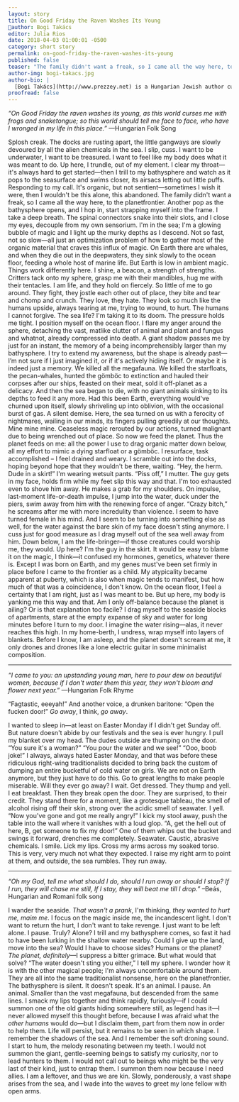 ```yaml
---
layout: story
title: On Good Friday the Raven Washes Its Young
author: Bogi Takács
editor: Julia Rios
date: 2018-04-03 01:00:01 -0500
category: short story
permalink: on-good-friday-the-raven-washes-its-young
published: false
teaser: "The family didn't want a freak, so I came all the way here, to the planetfrontier."
author-img: bogi-takacs.jpg
author-bio: |
  [Bogi Takács](http://www.prezzey.net) is a Hungarian Jewish author currently living in the US as a resident alien. Eir work has been published in venues like [Clarkesworld](http://clarkesworldmagazine.com/author/Bogi%20Tak%C3%A1cs/), [Apex](http://www.apex-magazine.com/tag/bogi-takacs/) and  [Strange Horizons](http://strangehorizons.com/author/bogi-takacs/), among others. You can find em on [Twitter](https://www.twitter.com/bogiperson) and [Instagram](https://www.instagram.com/bogiperson/) as @bogiperson, or see what happens when [Bogi Reads the World](http://www.bogireadstheworld.com).
proofread: false
---
```


_“On Good Friday the raven washes its young,as this world curses me with frogs and snaketongue;so this world should tell me face to face,who have I wronged in my life in this place.”_
—Hungarian Folk Song

Splosh creak. The docks are rusting apart, the little gangways are slowly devoured by all the alien chemicals in the sea. I slip, cuss. I want to be underwater, I want to be treasured. I want to feel like my body does what it was meant to do. Up here, I trundle, out of my element.
I clear my throat—it's always hard to get started—then I trill to my bathysphere and watch as it pops to the seasurface and swims closer, its airsacs letting out little puffs. Responding to my call.
It's organic, but not sentient—sometimes I wish it were, then I wouldn't be this alone, this abandoned. The family didn't want a freak, so I came all the way here, to the planetfrontier.
Another pop as the bathysphere opens, and I hop in, start strapping myself into the frame. I take a deep breath. The spinal connectors snake into their slots, and I close my eyes, decouple from my own sensorium.
I'm in the sea; I'm a glowing bubble of magic and I light up the murky depths as I descend. Not so fast, not so slow—all just an optimization problem of how to gather most of the organic material that craves this influx of magic. On Earth there are whales, and when they die out in the deepwaters, they sink slowly to the ocean floor, feeding a whole host of marine life. But Earth is low in ambient magic. Things work differently here.
I shine, a beacon, a strength of strengths. Critters tack onto my sphere, grasp me with their mandibles, hug me with their tentacles. I am life, and they hold on fiercely. So little of me to go around. They fight, they jostle each other out of place, they bite and tear and chomp and crunch. They love, they hate.
They look so much like the humans upside, always tearing at me, trying to wound, to hurt. The humans I cannot forgive. The sea life? I'm taking it to its doom.
The pressure holds me tight. I position myself on the ocean floor. I flare my anger around the sphere, detaching the vast, matlike clutter of animal and plant and fungus and whatnot, already compressed into death. A giant shadow passes me by just for an instant, the memory of a being incomprehensibly larger than my bathysphere. I try to extend my awareness, but the shape is already past—I’m not sure if I just imagined it, or if it's actively hiding itself. Or maybe it is indeed just a memory.
We killed all the megafauna. We killed the starfloats, the pecan-whales, hunted the gömböc to extinction and hauled their corpses after our ships, feasted on their meat, sold it off-planet as a delicacy. And then the sea began to die, with no giant animals sinking to its depths to feed it any more. 
Had this been Earth, everything would've churned upon itself, slowly shriveling up into oblivion, with the occasional burst of gas. A silent demise.
Here, the sea turned on us with a ferocity of nightmares, wailing in our minds, its fingers pulling greedily at our thoughts. Mine mine mine. Ceaseless magic rerouted by our actions, turned malignant due to being wrenched out of place. So now we feed the planet. Thus the planet feeds on me: all the power I use to drag organic matter down below, all my effort to mimic a dying starfloat or a gömböc. I resurface, task accomplished – I feel drained and weary. I scramble out into the docks, hoping beyond hope that they wouldn't be there, waiting.
“Hey, the herm. Dude in a skirt!”
I'm wearing wetsuit pants. “Piss off,” I mutter. The guy gets in my face, holds firm while my feet slip this way and that. I'm too exhausted even to shove him away. He makes a grab for my shoulders.
On impulse, last-moment life-or-death impulse, I jump into the water, duck under the piers, swim away from him with the renewing force of anger. “Crazy bitch,” he screams after me with more incredulity than violence. I seem to have turned female in his mind.
And I seem to be turning into something else as well, for the water against the bare skin of my face doesn't sting anymore.
I cuss just for good measure as I drag myself out of the sea well away from him. Down below, I am the life-bringer—if those creatures could worship me, they would. Up here? I'm the guy in the skirt.
It would be easy to blame it on the magic, I think—it confused my hormones, genetics, whatever there is. Except I was born on Earth, and my genes must've been set firmly in place before I came to the frontier as a child. My atypicality became apparent at puberty, which is also when magic tends to manifest, but how much of that was a coincidence, I don't know.
On the ocean floor, I feel a certainty that I am right, just as I was meant to be. But up here, my body is yanking me this way and that. Am I only off-balance because the planet is ailing? Or is that explanation too facile?
I drag myself to the seaside blocks of apartments, stare at the empty expanse of sky and water for long minutes before I turn to my door. I imagine the water rising—alas, it never reaches this high. 
In my home-berth, I undress, wrap myself into layers of blankets. Before I know, I am asleep, and the planet doesn't scream at me, it only drones and drones like a lone electric guitar in some minimalist composition.
 ---

_“I came to you: an upstanding young man,here to pour dew on beautiful women,because if I don't water them this year,they won't bloom and flower next year.”_
—Hungarian Folk Rhyme“Fagtastic, eeeyah!” 
And another voice, a drunken baritone:
“Open the fucken door!”
_Go away_, I think, _go away_.

I wanted to sleep in—at least on Easter Monday if I didn't get Sunday off. But nature doesn't abide by our festivals and the sea is ever hungry. I pull my blanket over my head. The dudes outside are thumping on the door.
“You sure it's a woman?”
“You pour the water and we see!”
“Ooo, boob joke!”
I always, always hated Easter Monday, and that was before these ridiculous right-wing traditionalists decided to bring back the custom of dumping an entire bucketful of cold water on girls. We are not on Earth anymore, but they just have to do this. Go to great lengths to make people miserable.
Will they ever go away?
I wait. Get dressed. They thump and yell. I eat breakfast.
Then they break open the door.
They are surprised, to their credit. They stand there for a moment, like a grotesque tableau, the smell of alcohol rising off their skin, strong over the acidic smell of seawater.
I yell. “Now you've gone and got me really angry!” I kick my stool away, push the table into the wall where it vanishes with a loud glop. “A, get the hell out of here, B, get someone to fix my door!”
One of them whips out the bucket and swings it forward, drenches me completely. Seawater. Caustic, abrasive chemicals.
I smile. Lick my lips. Cross my arms across my soaked torso.
This is very, very much not what they expected.
I raise my right arm to point at them, and outside, the sea rumbles.
They run away.
---

_“Oh my God, tell me what should I do,should I run away or should I stop?If I run, they will chase me still,If I stay, they will beat me till I drop.”_–Beás, Hungarian and Romani folk songI wander the seaside. _That wasn't a prank_, I'm thinking, _they wanted to hurt me, maim me_.
I focus on the magic inside me, the incandescent light. I don't want to return the hurt, I don't want to take revenge. I just want to be left alone.
I pause. Truly? Alone?
I trill and my bathysphere comes, so fast it had to have been lurking in the shallow water nearby.
Could I give up the land, move into the sea? Would I have to choose sides? Humans or the planet? _The planet, definitely_—I suppress a bitter grimace. But what would that solve?
“The water doesn't sting you either,” I tell my sphere. I wonder how it is with the other magical people; I'm always uncomfortable around them. They are all into the same traditionalist nonsense, here on the planetfrontier.
The bathysphere is silent. It doesn't speak. It's an animal.
I pause. An animal. Smaller than the vast megafauna, but descended from the same lines.
I smack my lips together and think rapidly, furiously—if I could summon one of the old giants hiding somewhere still, as legend has it—I never allowed myself this thought before, because I was afraid what the _other humans_ would do—but I disclaim them, part from them now in order to help them. Life will persist, but it remains to be seen in which shape.
I remember the shadows of the sea. And I remember the soft droning sound. I start to hum, the melody resonating between my teeth.
I would not summon the giant, gentle-seeming beings to satisfy my curiosity, nor to lead hunters to them. I would not call out to beings who might be the very last of their kind, just to entrap them. I summon them now because I need allies. I am a leftover, and thus we are kin.
Slowly, ponderously, a vast shape arises from the sea, and I wade into the waves to greet my lone fellow with open arms.
